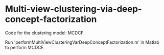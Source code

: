 # Multi-view-clustering-via-deep-concept-factorization
Code for the clustering model: MCDCF

Run 'performMultiViewClusteringVarDeepConceptFactorization.m' in Matlab to perform MCDCF.
